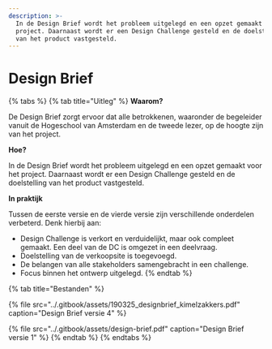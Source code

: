 ```yaml
---
description: >-
  In de Design Brief wordt het probleem uitgelegd en een opzet gemaakt voor het
  project. Daarnaast wordt er een Design Challenge gesteld en de doelstelling
  van het product vastgesteld.
---
```


# Design Brief

{% tabs %}
{% tab title="Uitleg" %}
**Waarom?**

De Design Brief zorgt ervoor dat alle betrokkenen, waaronder de begeleider vanuit de Hogeschool van Amsterdam en de tweede lezer, op de hoogte zijn van het project.

**Hoe?**

In de Design Brief wordt het probleem uitgelegd en een opzet gemaakt voor het project. Daarnaast wordt er een Design Challenge gesteld en de doelstelling van het product vastgesteld.

**In praktijk**

Tussen de eerste versie en de vierde versie zijn verschillende onderdelen verbeterd. Denk hierbij aan:

* Design Challenge is verkort en verduidelijkt, maar ook compleet gemaakt. Een deel van de DC is omgezet in een deelvraag.
* Doelstelling van de verkoopsite is toegevoegd.
* De belangen van alle stakeholders samengebracht in een challenge.
* Focus binnen het ontwerp uitgelegd.
{% endtab %}

{% tab title="Bestanden" %}


{% file src="../.gitbook/assets/190325\_designbrief\_kimelzakkers.pdf" caption="Design Brief versie 4" %}

{% file src="../.gitbook/assets/design-brief.pdf" caption="Design Brief versie 1" %}
{% endtab %}
{% endtabs %}





